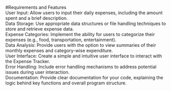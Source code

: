 #Requirements and Features<br>
 User Input: Allow users to input their daily expenses, including the amount spent and a brief 
description.<br>
 Data Storage: Use appropriate data structures or file handling techniques to store and retrieve 
expense data.<br>
 Expense Categories: Implement the ability for users to categorize their expenses (e.g., food, 
transportation, entertainment).<br>
 Data Analysis: Provide users with the option to view summaries of their monthly expenses and 
category-wise expenditure.<br>
 User Interface: Create a simple and intuitive user interface to interact with the Expense 
Tracker.<br>
 Error Handling: Include error handling mechanisms to address potential issues during user 
interaction.<br>
 Documentation: Provide clear documentation for your code, explaining the logic behind key 
functions and overall program structure.
